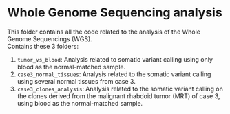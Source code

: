 # Whole Genome Sequencing analysis

This folder contains all the code related to the analysis of the Whole Genome Sequencings (WGS).  
Contains these 3 folders:
1. ```tumor_vs_blood```: Analysis related to somatic variant calling using only blood as the normal-matched sample.  
2. ```case3_normal_tissues```: Analysis related to the somatic variant calling using several normal tissues from case 3.
3. ```case3_clones_analysis```: Analysis related to the somatic variant calling on the clones derived from the malignant rhabdoid tumor (MRT) of case 3, using blood as the normal-matched sample.   
